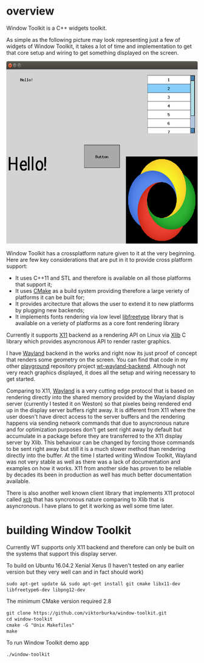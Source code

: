 # overview
Window Toolkit is a C++ widgets toolkit.

As simple as the following picture may look representing just a few of widgets of Window Toolkit, it takes a lot of time and implementation to get that core setup and wiring to get something displayed on the screen.

<img src="https://github.com/viktorburka/window-toolkit/raw/master/doc/readme-md/window-toolkit.png" width="640" height="480">

Window Toolkit has a crossplatform nature given to it at the very beginning. Here are few key considerations that are put in it to provide cross platform support:

- It uses C++11 and STL and therefore is available on all those platforms that support it;
- It uses [CMake](https://cmake.org) as a build system providing therefore a large veriety of platforms it can be built for;
- It provides arcitecture that allows the user to extend it to new platforms by plugging new backends;
- It implements fonts rendering via low level [libfreetype](https://www.freetype.org) library that is available on a veriety of platforms as a core font rendering library

Currently it supports [X11](https://en.wikipedia.org/wiki/X_Window_System) backend as a rendering API on Linux via [Xlib](https://en.wikipedia.org/wiki/Xlib) C library which provides asyncronous API to render raster graphics.

I have [Wayland](https://wayland.freedesktop.org/) backend in the works and right now its just proof of concept that renders some geometry on the screen. You can find that code in my other [playground](https://github.com/viktorburka/playground/tree/master) repository project [wt-wayland-backend](https://github.com/viktorburka/playground/tree/master/wt-wayland-backend). Although not very reach graphics displayed, it does all the setup and wiring necessary to get started.

Comparing to X11, [Wayland](https://wayland.freedesktop.org/) is a very cutting edge protocol that is based on rendering directly into the shared memory provided by the Wayland display server (currently I tested it on Weston) so that pixeles being rendered end up in the display server buffers right away. It is different from X11 where the user doesn't have direct access to the server buffers and the rendering happens via sending network commands that due to asyncronous nature and for optimization purposes don't get sent right away by default but accumulate in a package before they are transferred to the X11 display server by Xlib. This behaviour can be changed by forcing those commands to be sent right away but still it is a much slower method than rendering directly into the buffer. At the time I started writing Window Toolkit, Wayland was not very stable as well as there was a lack of documentation and examples on how it works. X11 from another side has proven to be reliable by decades its been in production as well has much better documentation available.

There is also another well known client library that implements X11 protocol called [xcb](https://xcb.freedesktop.org/) that has syncronous nature comparing to Xlib that is asyncronous. I have plans to get it working as well some time later.

# building Window Toolkit

Currently WT supports only X11 backend and therefore can only be built on the systems that support this display server.

To build on Ubuntu 16.04.2 Xenial Xerus (I haven't tested on any earlier version but they very well can and in fact should work)

```Shell
sudo apt-get update && sudo apt-get install git cmake libx11-dev libfreetype6-dev libpng12-dev
```

The minimum CMake version required 2.8

```Shell
git clone https://github.com/viktorburka/window-toolkit.git
cd window-toolkit
cmake -G "Unix Makefiles"
make
```

To run Window Toolkit demo app

```Shell
./window-toolkit
```
